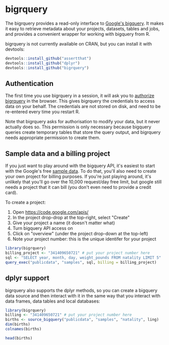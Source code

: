 # bigrquery

The bigrquery provides a read-only interface to [Google's bigquery](https://developers.google.com/bigquery/). It makes it easy to retrieve metadata about your projects, datasets, tables and jobs, and provides a convenient wrapper for working with bigquery from R.

bigrquery is not currently available on CRAN, but you can install it with devtools:

```R
devtools::install_github("assertthat")
devtools::install_github("dplyr")
devtools::install_github("bigrquery")
```

## Authentication

The first time you use bigrquery in a session, it will ask you to [authorize bigrquery](https://developers.google.com/bigquery/authorization) in the browser. This gives bigrquery the credentials to access data on your behalf. The credentials are not stored on disk, and need to be re-entered every time you restart R.

Note that bigrquery asks for authorisation to modify your data, but it never actually does so. This permission is only necessary because bigquery queries create temporary tables that store the query output, and bigrquery needs appropriate permission to create them.

## Sample data and a billing project

If you just want to play around with the bigquery API, it's easiest to start with the Google's free [sample data](https://developers.google.com/bigquery/docs/sample-tables). To do that, you'll also need to create your own project for billing purposes. If you're just playing around, it's unlikely that you'll go over the 10,000 request/day free limit, but google still needs a project that it can bill (you don't even need to provide a credit card).

To create a project:

1. Open https://code.google.com/apis/
2. In the project drop-drop at the top-right, select "Create"
3. Give your project a name (it doesn't matter what)
4. Turn bigquery API access on 
5. Click on "overview" (under the project drop-down at the top-left)
6. Note your project number: this is the unique identifer for your project

```R
library(bigrquery)
billing_project <- "341409650721" # put your project number here
sql <- "SELECT year, month, day, weight_pounds FROM natality LIMIT 5"
query_exec("publicdata", "samples", sql, billing = billing_project)
```

## dplyr support

bigrquery also supports the dplyr methods, so you can create a bigquery data source and then interact with it in the same way that you interact with data frames, data tables and local databases:

```R
library(bigrquery)
billing <- "341409650721" # put your project number here
births <- source_bigquery("publicdata", "samples", "natality", ling)
dim(births)
colnames(births)

head(births)
```